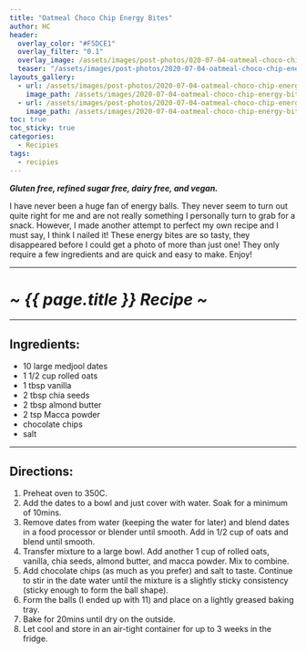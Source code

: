 ```yaml
---
title: "Oatmeal Choco Chip Energy Bites"
author: HC
header:
  overlay_color: "#F5DCE1"
  overlay_filter: "0.1"
  overlay_image: /assets/images/post-photos/020-07-04-oatmeal-choco-chip-energy-bites/ball.jpeg
  teaser: "/assets/images/post-photos/2020-07-04-oatmeal-choco-chip-energy-bites/ball.jpeg"
layouts_gallery:
  - url: /assets/images/post-photos/2020-07-04-oatmeal-choco-chip-energy-bites/stuff in bowl.jpeg
    image_path: /assets/images/2020-07-04-oatmeal-choco-chip-energy-bites/stuff in bowl small.jpeg
  - url: /assets/images/post-photos/2020-07-04-oatmeal-choco-chip-energy-bites/bars.jpeg
    image_path: /assets/images/2020-07-04-oatmeal-choco-chip-energy-bites/bars small.jpeg
toc: true
toc_sticky: true
categories:
  - Recipies
tags:
  - recipies
---
```


***Gluten free, refined sugar free, dairy free, and vegan.***

I have never been a huge fan of energy balls. They never seem to turn out quite right for me and are not really something I personally turn to grab for a snack. However, I made another attempt to perfect my own recipe and I must say, I think I nailed it! These energy bites are so tasty, they disappeared before I could get a photo of more than just one! They only require a few ingredients and are quick and easy to make. Enjoy!

***

# ***~ {{ page.title }} Recipe ~***

***

## Ingredients:

* 10 large medjool dates
* 1 1/2 cup rolled oats
* 1 tbsp vanilla
* 2 tbsp chia seeds
* 2 tbsp almond butter
* 2 tsp Macca powder
* chocolate chips
* salt

***

## Directions:

1. Preheat oven to 350C.
2. Add the dates to a bowl and just cover with water. Soak for a minimum of 10mins.
3. Remove dates from water (keeping the water for later) and blend dates in a food processor or blender until smooth. Add in 1/2 cup of oats and blend until smooth.
4. Transfer mixture to a large bowl. Add another 1 cup of rolled oats, vanilla, chia seeds, almond butter, and macca powder. Mix to combine.
5. Add chocolate chips (as much as you prefer) and salt to taste. Continue to stir in the date water until the mixture is a slightly sticky consistency (sticky enough to form the ball shape).
6. Form the balls (I ended up with 11) and place on a lightly greased baking tray. 
7. Bake for 20mins until dry on the outside.
8. Let cool and store in an air-tight container for up to 3 weeks in the fridge. 